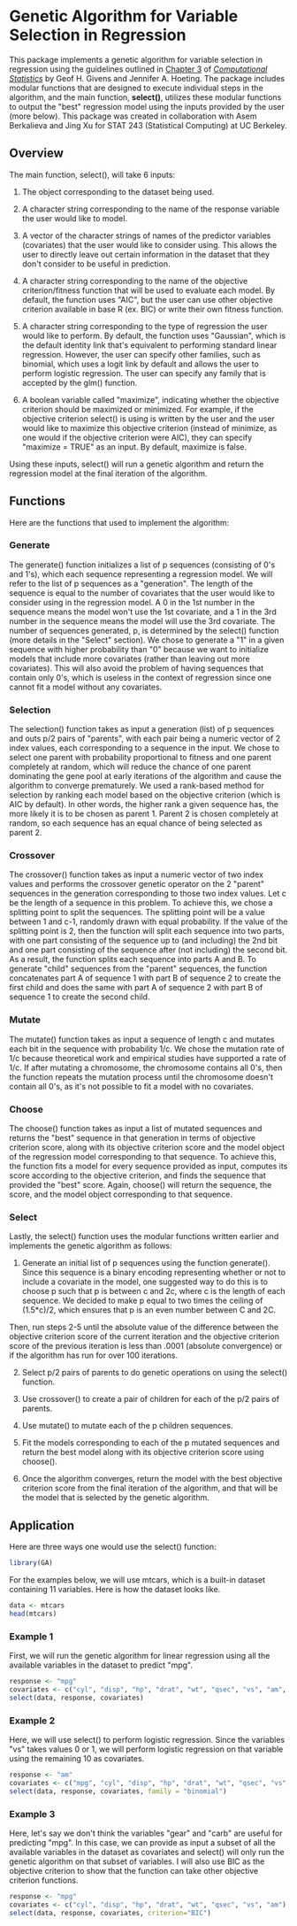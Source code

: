 

# Genetic Algorithm for Variable Selection in Regression

This package implements a genetic algorithm for variable selection in regression using the guidelines outlined in [Chapter 3](https://github.com/zihanye96/Genetic_Algorithm/blob/master/givens_hoeting_ch3.pdf) of [*Computational Statistics*](https://github.com/zihanye96/Genetic_Algorithm/blob/master/givens_hoeting_ch3.pdf) by Geof H. Givens and Jennifer A. Hoeting. The package includes modular functions that are designed to execute individual steps in the algorithm, and the main function, **select()**, utilizes these modular functions to output the "best" regression model using the inputs provided by the user (more below). This package was created in collaboration with Asem Berkalieva and Jing Xu for STAT 243 (Statistical Computing) at UC Berkeley.  

## Overview

The main function, select(), will take 6 inputs:      

1. The object corresponding to the dataset being used.             

2. A character string corresponding to the name of the response variable the user would like to model.

3. A vector of the character strings of names of the predictor variables (covariates) that the user would like to consider using. This allows the user to directly leave out certain information in the dataset that they don't consider to be useful in prediction.         

4. A character string corresponding to the name of the objective criterion/fitness function that will be used to evaluate each model. By default, the function uses "AIC", but the user can use other objective criterion available in base R (ex. BIC) or write their own fitness function.      

5. A character string corresponding to the type of regression the user would like to perform. By default, the function uses "Gaussian", which is the default identity link that's equivalent to performing standard linear regression. However, the user can specify other families, such as binomial, which uses a logit link by default and allows the user to perform logistic regression. The user can specify any family that is accepted by the glm() function.      

6. A boolean variable called "maximize", indicating whether the objective criterion should be maximized or minimized. For example, if the objective criterion select() is using is written by the user and the user would like to maximize this objective criterion (instead of minimize, as one would if the objective criterion were AIC), they can specify "maximize = TRUE" as an input. By default, maximize is false.     

Using these inputs, select() will run a genetic algorithm and return the regression model at the final iteration of the algorithm.


## Functions   
Here are the functions that used to implement the algorithm:            

### Generate

The generate() function initializes a list of p sequences (consisting of 0's and 1's), which each sequence representing a regression model. We will refer to the list of p sequences as a "generation". The length of the sequence is equal to the number of covariates that the user would like to consider using in the regression model. A 0 in the 1st number in the sequence means the model won't use the 1st covariate, and a 1 in the 3rd number in the sequence means the model will use the 3rd covariate. The number of sequences generated, p, is determined by the select() function (more details in the "Select" section). We chose to generate a "1" in a given sequence with higher probability than "0" because we want to initialize models that include more covariates (rather than leaving out more covariates). This will also avoid the problem of having sequences that contain only 0's, which is useless in the context of regression since one cannot fit a model without any covariates.     


### Selection

The selection() function takes as input a generation (list) of p sequences and outs p/2 pairs of "parents", with each pair being a numeric vector of 2 index values, each corresponding to a sequence in the input. We chose to select one parent with probability proportional to fitness and one parent completely at random, which will reduce the chance of one parent dominating the gene pool at early iterations of the algorithm and cause the algorithm to converge prematurely. We used a rank-based method for selection by ranking each model based on the objective criterion (which is AIC by default). In other words, the higher rank a given sequence has, the more likely it is to be chosen as parent 1. Parent 2 is chosen completely at random, so each sequence has an equal chance of being selected as parent 2.     

### Crossover     

The crossover() function takes as input a numeric vector of two index values and performs the crossover genetic operator on the 2 "parent" sequences in the generation corresponding to those two index values. Let c be the length of a sequence in this problem. To achieve this, we chose a splitting point to split the sequences. The splitting point will be a value between 1 and c-1, randomly drawn with equal probability. If the value of the splitting point is 2, then the function will split each sequence into two parts, with one part consisting of the sequence up to (and including) the 2nd bit and one part consisting of the sequence after (not including) the second bit. As a result, the function splits each sequence into parts A and B. To generate "child" sequences from the "parent" sequences, the function concatenates part A of sequence 1 with part B of sequence 2 to create the first child and does the same with part A of sequence 2 with part B of sequence 1 to create the second child.     


### Mutate      

The mutate() function takes as input a sequence of length c and mutates each bit in the sequence with probability 1/c. We chose the mutation rate of 1/c because theoretical work and empirical studies have supported a rate of 1/c. If after mutating a chromosome, the chromosome contains all 0's, then the function repeats the mutation process until the chromosome doesn't contain all 0's, as it's not possible to fit a model with no covariates.          

### Choose      

The choose() function takes as input a list of mutated sequences and returns the "best" sequence in that generation in terms of objective criterion score, along with its objective criterion score and the model object of the regression model corresponding to that sequence. To achieve this, the function fits a model for every sequence provided as input, computes its score according to the objective criterion, and finds the sequence that provided the "best" score. Again, choose() will return the sequence, the score, and the model object corresponding to that sequence.          

### Select      

Lastly, the select() function uses the modular functions written earlier and implements the genetic algorithm as follows:           

1. Generate an initial list of p sequences using the function generate(). Since this sequence is a binary encoding representing whether or not to include a covariate in the model, one suggested way to do this is to choose p such that p is between c and 2c, where c is the length of each sequence. We decided to make p equal to two times the ceiling of (1.5*c)/2, which ensures that p is an even number between C and 2C.      

Then, run steps 2-5 until the absolute value of the difference between the objective criterion score of the current iteration and the objective criterion score of the previous iteration is less than .0001 (absolute convergence) or if the algorithm has run for over 100 iterations.     

2. Select p/2 pairs of parents to do genetic operations on using the select() function.     

3. Use crossover() to create a pair of children for each of the p/2 pairs of parents.      

4. Use mutate() to mutate each of the p children sequences.         

5. Fit the models corresponding to each of the p mutated sequences and return the best model along with its objective criterion score using choose().      

6. Once the algorithm converges, return the model with the best objective criterion score from the final iteration of the algorithm, and that will be the model that is selected by the genetic algorithm.     

## Application
Here are three ways one would use the select() function:

```r
library(GA)
```

For the examples below, we will use mtcars, which is a built-in dataset containing 11 variables. Here is how the dataset looks like.

```r
data <- mtcars
head(mtcars)
```

### Example 1     
First, we will run the genetic algorithm for linear regression using all the available variables in the dataset to predict "mpg". 

```r
response <- "mpg"
covariates <- c("cyl", "disp", "hp", "drat", "wt", "qsec", "vs", "am", "gear", "carb")
select(data, response, covariates)
```

### Example 2      
Here, we will use select() to perform logistic regression. Since the variables "vs" takes values 0 or 1, we will perform logistic regression on that variable using the remaining 10 as covariates.

```r
response <- "am"
covariates <- c("mpg", "cyl", "disp", "hp", "drat", "wt", "qsec", "vs", "gear", "carb")
select(data, response, covariates, family = "binomial")
```


### Example 3         
Here, let's say we don't think the variables "gear" and "carb" are useful for predicting "mpg". In this case, we can provide as input a subset of all the available variables in the dataset as covariates and select() will only run the genetic algorithm on that subset of variables. I will also use BIC as the objective criterion to show that the function can take other objective criterion functions.

```r
response <- "mpg"
covariates <- c("cyl", "disp", "hp", "drat", "wt", "qsec", "vs", "am")
select(data, response, covariates, criterion="BIC")
```


